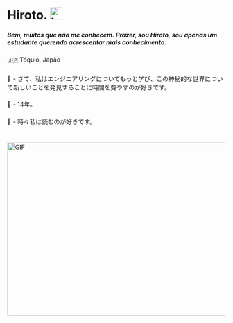 # Hiroto. <img src = "https://cdn.discordapp.com/attachments/750576652290883584/800922070635642900/733558500575281204.gif" width = "28px" alt = "hi">

##### Bem, muitos que não me conhecem. Prazer, sou Hiroto, sou apenas um estudante querendo acrescentar mais conhecimento.

### 
 🇯🇵 Tóquio, Japão
#####
📓 - さて、私はエンジニアリングについてもっと学び、この神秘的な世界について新しいことを発見することに時間を費やすのが好きです。
####
🖤 - 14年。
####
🔖 - 時々私は読むのが好きです。
#


<img align = "right" alt = "GIF" height = "400" width = "800" src = "https://github.com/HirotoDsc/zzzzzz/blob/main/ff7c780990c7f867de2061645d9eff86.gif" /> <br>

